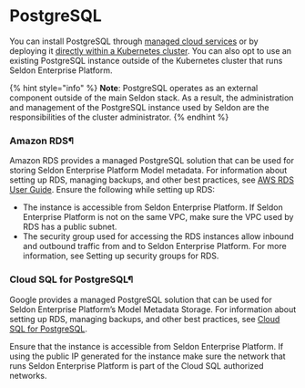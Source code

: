 # PostgreSQL

You can install PostgreSQL through [managed cloud services](managed-postgresql.md) or by deploying it [directly within a Kubernetes cluster](self-hosted-postgresql.md). You can also opt to use an existing PostgreSQL instance outside of the Kubernetes cluster that runs Seldon Enterprise Platform.



{% hint style="info" %}
**Note**: PostgreSQL operates as an external component outside of the main Seldon stack. As a result, the administration and management of the PostgreSQL instance used by Seldon are the responsibilities of the cluster administrator.
{% endhint %}

### Amazon RDS¶

Amazon RDS provides a managed PostgreSQL solution that can be used for storing Seldon Enterprise Platform Model metadata. For information about setting up RDS, managing backups, and other best practices, see [AWS RDS User Guide](https://docs.aws.amazon.com/AmazonRDS/latest/UserGuide/Welcome.html). Ensure the following while setting up RDS:

* The instance is accessible from Seldon Enterprise Platform. If Seldon Enterprise Platform is not on the same VPC, make sure the VPC used by RDS has a public subnet.
* The security group used for accessing the RDS instances allow inbound and outbound traffic from and to Seldon Enterprise Platform. For more information, see Setting up security groups for RDS.

### Cloud SQL for PostgreSQL¶

Google provides a managed PostgreSQL solution that can be used for Seldon Enterprise Platform’s Model Metadata Storage. For information about setting up RDS, managing backups, and other best practices, see [Cloud SQL for PostgreSQL](https://cloud.google.com/sql/docs/postgres).

Ensure that the instance is accessible from Seldon Enterprise Platform. If using the public IP generated for the instance make sure the network that runs Seldon Enterprise Platform is part of the Cloud SQL authorized networks.
